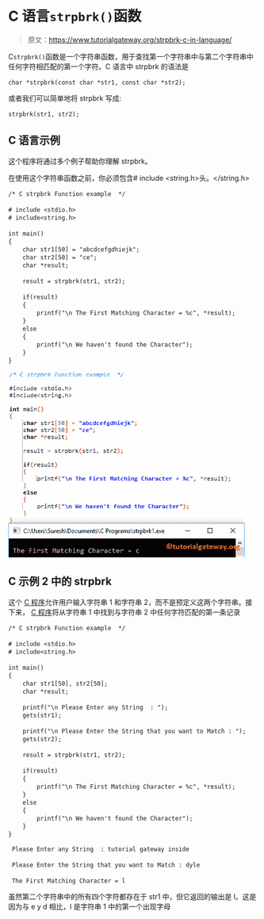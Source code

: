 # C 语言`strpbrk()`函数

> 原文：<https://www.tutorialgateway.org/strpbrk-c-in-language/>

C`strpbrk()`函数是一个字符串函数，用于查找第一个字符串中与第二个字符串中任何字符相匹配的第一个字符。C 语言中 strpbrk 的语法是

```
char *strpbrk(const char *str1, const char *str2);
```

或者我们可以简单地将 strpbrk 写成:

```
strpbrk(str1, str2);
```

## C 语言示例

这个程序将通过多个例子帮助你理解 strpbrk。

在使用这个字符串函数之前，你必须包含# include <string.h>头。</string.h>

```
/* C strpbrk Function example  */

# include <stdio.h> 
# include<string.h>

int main()
{
   	char str1[50] = "abcdcefgdhiejk";
   	char str2[50] = "ce";
   	char *result;

   	result = strpbrk(str1, str2);

   	if(result)
   	{
   		printf("\n The First Matching Character = %c", *result);	
	}
	else
	{
		printf("\n We haven't found the Character");	
	}
}
```

![strpbrk in C language Example 1](img/14ff2a2171f25e68c18325277263939e.png)

## C 示例 2 中的 strpbrk

这个 [C 程序](https://www.tutorialgateway.org/c-programming-examples/)允许用户输入字符串 1 和字符串 2，而不是预定义这两个字符串。接下来， [C 程序](https://www.tutorialgateway.org/c-programming/)将从字符串 1 中找到与字符串 2 中任何字符匹配的第一条记录

```
/* C strpbrk Function example  */

# include <stdio.h> 
# include<string.h>

int main()
{
   	char str1[50], str2[50];
   	char *result;

	printf("\n Please Enter any String  : ");
	gets(str1);	

	printf("\n Please Enter the String that you want to Match : ");
	gets(str2);	

   	result = strpbrk(str1, str2);

   	if(result)
   	{
   		printf("\n The First Matching Character = %c", *result);	
	}
	else
	{
		printf("\n We haven't found the Character");	
	}
}
```

```
 Please Enter any String  : tutorial gateway inside

 Please Enter the String that you want to Match : dyle

 The First Matching Character = l
```

虽然第二个字符串中的所有四个字符都存在于 str1 中，但它返回的输出是 l。这是因为与 e y d 相比，l 是字符串 1 中的第一个出现字母
